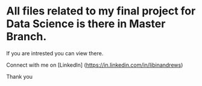 # All files related to my final project for Data Science is there in Master Branch.
If you are intrested you can view there.

Connect with me on [LinkedIn] (https://in.linkedin.com/in/libinandrews)

Thank you
